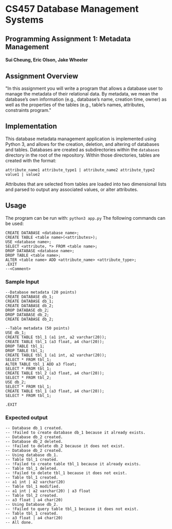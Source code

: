 # CS457 Database Management Systems
## Programming Assignment 1: Metadata Management
#### Sui Cheung, Eric Olson, Jake Wheeler

## Assignment Overview
"In this assignment you will write a program that allows a database user to manage the metadata of their relational data. By metadata, we mean the database’s own information (e.g., database’s name, creation time, owner) as well  as the properties of the tables (e.g., table’s names, attributes, constraints program."

## Implementation
This database metadata management application is implemented using Python 3, and allows for the creation, deletion, and altering of databases and tables. Databases are created as subdirectories within the `databases` directory in the root of the repository. Within those directories, tables are created with the format:
```
attribute_name1 attribute_type1 | attribute_name2 attribute_type2
value1 | value2
```
Attributes that are selected from tables are loaded into two dimensional lists and parsed to output any associated values, or alter attributes.

## Usage
The program can be run with: `python3 app.py`
The following commands can be used:
```
CREATE DATABASE <database name>;
CREATE TABLE <table name>(<attributes>);
USE <database name>;
SELECT <attribute, *> FROM <table name>;
DROP DATABASE <database name>;
DROP TABLE <table name>;
ALTER <table name> ADD <attribute_name> <attribute_type>;
.EXIT
--<Comment>
```

### Sample Input
```
--Database metadata (20 points)
CREATE DATABASE db_1;
CREATE DATABASE db_1;
CREATE DATABASE db_2;
DROP DATABASE db_2;
DROP DATABASE db_2;
CREATE DATABASE db_2;

--Table metadata (50 points)
USE db_1;
CREATE TABLE tbl_1 (a1 int, a2 varchar(20));
CREATE TABLE tbl_1 (a3 float, a4 char(20));
DROP TABLE tbl_1;
DROP TABLE tbl_1;
CREATE TABLE tbl_1 (a1 int, a2 varchar(20));
SELECT * FROM tbl_1;
ALTER TABLE tbl_1 ADD a3 float;
SELECT * FROM tbl_1;
CREATE TABLE tbl_2 (a3 float, a4 char(20));
SELECT * FROM tbl_2;
USE db_2;
SELECT * FROM tbl_1;
CREATE TABLE tbl_1 (a3 float, a4 char(20));
SELECT * FROM tbl_1;

.EXIT
```

### Expected output
```
-- Database db_1 created.
-- !Failed to create database db_1 because it already exists.
-- Database db_2 created.
-- Database db_2 deleted.
-- !Failed to delete db_2 because it does not exist.
-- Database db_2 created.
-- Using database db_1.
-- Table tbl_1 created.
-- !Failed to create table tbl_1 because it already exists.
-- Table tbl_1 deleted.
-- !Failed to delete tbl_1 because it does not exist.
-- Table tbl_1 created.
-- a1 int | a2 varchar(20)
-- Table tbl_1 modified.
-- a1 int | a2 varchar(20) | a3 float
-- Table tbl_2 created.
-- a3 float | a4 char(20)
-- Using Database db_2.
-- !Failed to query table tbl_1 because it does not exist.
-- Table tbl_1 created.
-- a3 float | a4 char(20)
-- All done.
```
